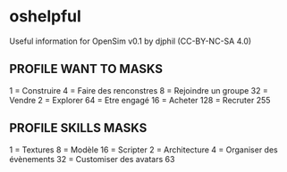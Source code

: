 # oshelpful
Useful information for OpenSim v0.1 by djphil (CC-BY-NC-SA 4.0)

## PROFILE WANT TO MASKS
1   = Construire
4   = Faire des renconstres
8   = Rejoindre un groupe
32  = Vendre
2   = Explorer
64  = Etre engagé
16  = Acheter
128 = Recruter
255

## PROFILE SKILLS MASKS
1   = Textures
8   = Modèle
16  = Scripter
2   = Architecture
4   = Organiser des évènements
32  = Customiser des avatars
63

